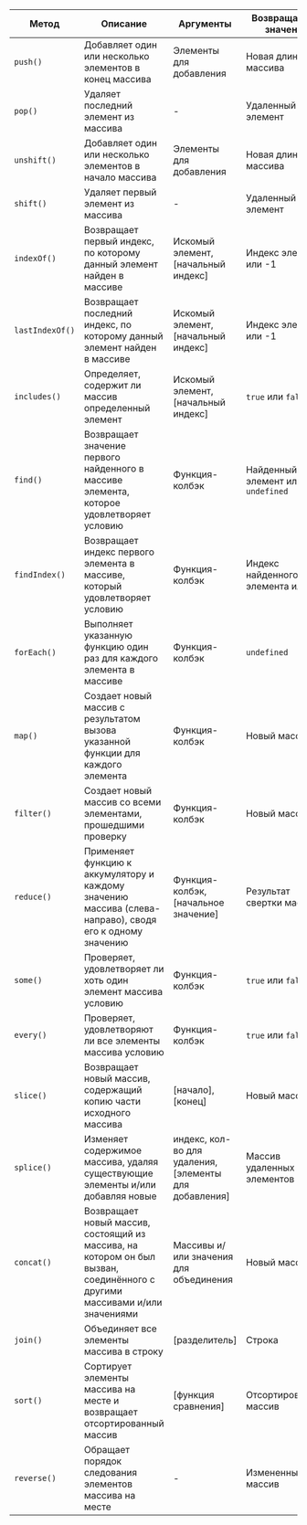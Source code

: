| Метод | Описание | Аргументы | Возвращаемое значение |
|-------|----------|-----------|------------------------|
| `push()` | Добавляет один или несколько элементов в конец массива | Элементы для добавления | Новая длина массива |
| `pop()` | Удаляет последний элемент из массива | - | Удаленный элемент |
| `unshift()` | Добавляет один или несколько элементов в начало массива | Элементы для добавления | Новая длина массива |
| `shift()` | Удаляет первый элемент из массива | - | Удаленный элемент |
| `indexOf()` | Возвращает первый индекс, по которому данный элемент найден в массиве | Искомый элемент, [начальный индекс] | Индекс элемента или -1 |
| `lastIndexOf()` | Возвращает последний индекс, по которому данный элемент найден в массиве | Искомый элемент, [начальный индекс] | Индекс элемента или -1 |
| `includes()` | Определяет, содержит ли массив определенный элемент | Искомый элемент, [начальный индекс] | `true` или `false` |
| `find()` | Возвращает значение первого найденного в массиве элемента, которое удовлетворяет условию | Функция-колбэк | Найденный элемент или `undefined` |
| `findIndex()` | Возвращает индекс первого элемента в массиве, который удовлетворяет условию | Функция-колбэк | Индекс найденного элемента или -1 |
| `forEach()` | Выполняет указанную функцию один раз для каждого элемента в массиве | Функция-колбэк | `undefined` |
| `map()` | Создает новый массив с результатом вызова указанной функции для каждого элемента | Функция-колбэк | Новый массив |
| `filter()` | Создает новый массив со всеми элементами, прошедшими проверку | Функция-колбэк | Новый массив |
| `reduce()` | Применяет функцию к аккумулятору и каждому значению массива (слева-направо), сводя его к одному значению | Функция-колбэк, [начальное значение] | Результат свертки массива |
| `some()` | Проверяет, удовлетворяет ли хоть один элемент массива условию | Функция-колбэк | `true` или `false` |
| `every()` | Проверяет, удовлетворяют ли все элементы массива условию | Функция-колбэк | `true` или `false` |
| `slice()` | Возвращает новый массив, содержащий копию части исходного массива | [начало], [конец] | Новый массив |
| `splice()` | Изменяет содержимое массива, удаляя существующие элементы и/или добавляя новые | индекс, кол-во для удаления, [элементы для добавления] | Массив удаленных элементов |
| `concat()` | Возвращает новый массив, состоящий из массива, на котором он был вызван, соединённого с другими массивами и/или значениями | Массивы и/или значения для объединения | Новый массив |
| `join()` | Объединяет все элементы массива в строку | [разделитель] | Строка |
| `sort()` | Сортирует элементы массива на месте и возвращает отсортированный массив | [функция сравнения] | Отсортированный массив |
| `reverse()` | Обращает порядок следования элементов массива на месте | - | Измененный массив |